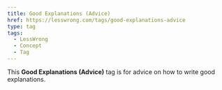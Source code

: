 ```yaml
---
title: Good Explanations (Advice)
href: https://lesswrong.com/tags/good-explanations-advice
type: tag
tags:
  - LessWrong
  - Concept
  - Tag
---
```


This **Good Explanations (Advice)** tag  is for advice on how to write good explanations.
